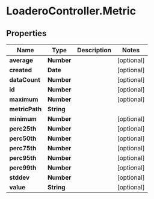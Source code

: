# LoaderoController.Metric

## Properties
Name | Type | Description | Notes
------------ | ------------- | ------------- | -------------
**average** | **Number** |  | [optional] 
**created** | **Date** |  | [optional] 
**dataCount** | **Number** |  | [optional] 
**id** | **Number** |  | [optional] 
**maximum** | **Number** |  | [optional] 
**metricPath** | **String** |  | 
**minimum** | **Number** |  | [optional] 
**perc25th** | **Number** |  | [optional] 
**perc50th** | **Number** |  | [optional] 
**perc75th** | **Number** |  | [optional] 
**perc95th** | **Number** |  | [optional] 
**perc99th** | **Number** |  | [optional] 
**stddev** | **Number** |  | [optional] 
**value** | **String** |  | [optional] 


